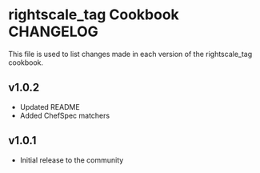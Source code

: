 rightscale_tag Cookbook CHANGELOG
=======================

This file is used to list changes made in each version of the rightscale_tag cookbook.

v1.0.2
------

- Updated README
- Added ChefSpec matchers

v1.0.1
------

- Initial release to the community

